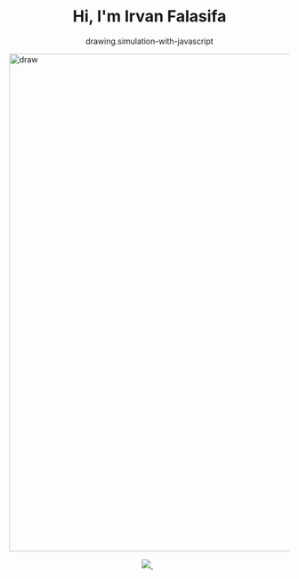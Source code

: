 <h1 align='center'>
  Hi, I'm Irvan Falasifa
</h1>

<p align='center'>
  drawing.simulation-with-javascript
</p>

<img width="893" alt="draw" src="https://github.com/irvanfalasifa/DRWNG/assets/84895252/7845f07a-b184-46ec-b2c3-725518b146ec">


<p align='center'>
 <a href='mailto:irvan.falasfia@gmail.com'> 
  <img src="https://img.shields.io/badge/mail%20box-EA4335?style=for-the-badge&logo=Gmail&logoColor=white" /> 
 </a>&nbsp;&nbsp;
  
</p>
